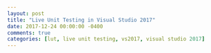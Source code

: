 ```yaml
---
layout: post
title: "Live Unit Testing in Visual Studio 2017"
date: 2017-12-24 00:00:00 -0400
comments: true
categories: [lut, live unit testing, vs2017, visual studio 2017]
---
```


